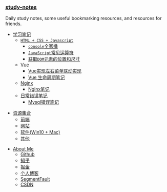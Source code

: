 ### [study-notes](<https://rain120.github.io/study-notes>)

Daily study notes, some useful bookmarking resources, and resources for friends.

<!-- 学习笔记 -->

- [<i class="profile-icon iconfont icon-note"></i>学习笔记](./docs/notes/guide.md)
  - [<i class="profile-icon vuejs iconfont icon-js"></i>`HTML + CSS + Javascript`](./docs/notes/HTML_CSS_Javascript/guide.md)
    - [<i class="profile-icon vuejs iconfont icon-note"></i>`console`全家桶](./docs/notes/HTML_CSS_Javascript/console/console-related-note.md)
    - [<i class="profile-icon vuejs iconfont icon-note"></i>`JavaScript`常见运算符](./docs/notes/HTML_CSS_Javascript/common-operator/common-operator.md)
    - [<i class="profile-icon vuejs iconfont icon-note"></i>获取`DOM`元素的位置和尺寸](./docs/notes/HTML_CSS_Javascript/get-dom-property/get-dom-property.md)
  - [<i class="profile-icon vuejs iconfont icon-vuejs"></i>Vue](./docs/notes/vue/guide.md)
    - [<i class="profile-icon iconfont icon-note"></i>Vue实现左右菜单联动实现](./docs/notes/vue/cascade-menu.md)
    - [<i class="profile-icon iconfont icon-note"></i>Vue 生命周期笔记](./docs/notes/vue/vue-lifecycle/vue-lifecycle.md)
  - [<i class="profile-icon vuejs iconfont icon-nginx"></i>Nginx](./docs/notes/nginx/guide.md)
    - [<i class="profile-icon vuejs iconfont icon-note"></i>Nginx笔记](./docs/notes/nginx/nginx/note.md)
  - [<i class="profile-icon iconfont icon-error"></i>日常错误笔记](./docs/notes/error-qa/guide.md)
    - [<i class="profile-icon iconfont icon-mysql"></i>Mysql错误笔记](./docs/notes/error-qa/mysql/note-qa.md)

<!--  资源集合 -->

- [<i class="profile-icon iconfont icon-resources"></i>资源集合](./docs/resources/guide.md)
  - [<i class="profile-icon iconfont icon-web"></i>前端](./docs/resources/front-end.md)
  - [<i class="profile-icon iconfont icon-website"></i>网站](./docs/resources/website.md)
  - [<i class="profile-icon iconfont icon-broken"></i>软件(Win10 + Mac)](./docs/resources/software.md)
  - [<i class="profile-icon iconfont icon-others"></i>其他](./docs/resources/others.md)

<!-- About Me -->

- [<i class="profile-icon iconfont icon-about"></i>About Me](./docs/profile/profile.md)
  - [<i class="profile-icon gh iconfont icon-github"></i>Github](https://github.com/Rain120)
  - [<i class="profile-icon zh iconfont icon-zhihu"></i>知乎](https://www.zhihu.com/people/yan-yang-nian-hua-120/activities)
  - [<i class="profile-icon jj iconfont icon-juejin"></i>掘金](https://juejin.im/user/57c616496be3ff00584f54db)
  - [<i class="profile-icon bk iconfont icon-blog"></i>个人博客](https://rain120.github.io/)
  - [<i class="profile-icon sf iconfont icon-sf"></i>SegmentFault](https://segmentfault.com/u/rainyk1/articles)
  - [<i class="profile-icon csdn iconfont icon-csdn"></i>CSDN](https://blog.csdn.net/ZC_XY)



